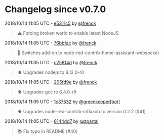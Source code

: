 # Changelog since v0.7.0

2018/10/14 11:05 UTC - [e5311c5](https://github.com/hassio-addons/addon-node-red/commit/e5311c5bd1f15e4f811b87487b94416f615a7cb1) by [@frenck](https://github.com/frenck)
> :warning: Forcing broken world to enable latest NodeJS 

2018/10/14 11:05 UTC - [76bbfac](https://github.com/hassio-addons/addon-node-red/commit/76bbfac085dab23e8e7651e353802f91458df37e) by [@frenck](https://github.com/frenck)
> :tractor: Switches add-on to node-red-contrib-home-assistant-websocket 

2018/10/14 11:05 UTC - [c25814d](https://github.com/hassio-addons/addon-node-red/commit/c25814d3b627a1bb4f787d40cd012a984c470db0) by [@frenck](https://github.com/frenck)
> :arrow_up: Upgrades nodejs to 8.12.0-r0 

2018/10/14 11:05 UTC - [205fd9e](https://github.com/hassio-addons/addon-node-red/commit/205fd9e17f4d8baf773c511ea07f8b1b4067b159) by [@frenck](https://github.com/frenck)
> :arrow_up: Upgrades gcc to 6.4.0-r9 

2018/10/14 11:05 UTC - [1c37532](https://github.com/hassio-addons/addon-node-red/commit/1c37532b02fde5517caddba5edabb89c2bd9919f) by [@greenkeeper[bot]](https://github.com/apps/greenkeeper)
> :arrow_up: Upgrades node-red-contrib-influxdb to version 0.2.2 (#41) 

2018/10/14 11:05 UTC - [6144dd7](https://github.com/hassio-addons/addon-node-red/commit/6144dd77185e0f04aa676803c4518171c0db5be7) by [@zpartal](https://github.com/zpartal)
> :books: Fix typo in README (#40) 

